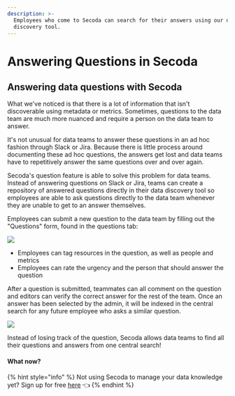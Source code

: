 ```yaml
---
description: >-
  Employees who come to Secoda can search for their answers using our data
  discovery tool.
---
```


# Answering Questions in Secoda

## **Answering data questions with Secoda** <a href="#h_3a4bfd6458" id="h_3a4bfd6458"></a>

What we've noticed is that there is a lot of information that isn't discoverable using metadata or metrics. Sometimes, questions to the data team are much more nuanced and require a person on the data team to answer.

It's not unusual for data teams to answer these questions in an ad hoc fashion through Slack or Jira. Because there is little process around documenting these ad hoc questions, the answers get lost and data teams have to repetitively answer the same questions over and over again.

Secoda's question feature is able to solve this problem for data teams. Instead of answering questions on Slack or Jira, teams can create a repository of answered questions directly in their data discovery tool so employees are able to ask questions directly to the data team whenever they are unable to get to an answer themselves.

Employees can submit a new question to the data team by filling out the "Questions" form, found in the questions tab:

![](https://downloads.intercomcdn.com/i/o/392684455/d5cd871f181fbadc8e3616e6/Screen+Shot+2021-09-21+at+4.39.52+PM.png)

* Employees can tag resources in the question, as well as people and metrics
* Employees can rate the urgency and the person that should answer the question

After a question is submitted, teammates can all comment on the question and editors can verify the correct answer for the rest of the team. Once an answer has been selected by the admin, it will be indexed in the central search for any future employee who asks a similar question.

![](https://downloads.intercomcdn.com/i/o/392685626/ee938ee44c5a4ad6bcb49cb3/Screen+Shot+2021-09-21+at+4.49.52+PM.png)

Instead of losing track of the question, Secoda allows data teams to find all their questions and answers from one central search!

#### **What now?**

{% hint style="info" %}
Not using Secoda to manage your data knowledge yet? Sign up for free [here](https://app.secoda.co) 👈
{% endhint %}
